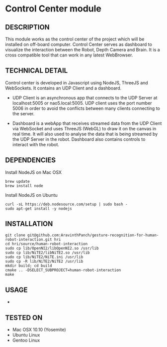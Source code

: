 Control Center module
==================================================================

DESCRIPTION
--------------------------------------
This module works as the control center of the project which will be installed on off-board computer.
Control Center serves as dashboard to visualize the interaction between the Robot, Depth Camera and Brain.
It is a cross compatible tool that can work in any latest WebBrowser.


TECHNICAL DETAIL
--------------------------------------
Control center is developed in Javascript using NodeJS, ThreeJS and WebSockets.
It contains an UDP Client and a dashboard.

- UDP Client is an asynchronous app that connects to the UDP Server at localhost:5005 or nao5.local:5005.
UDP client uses the port number 5006 in order to avoid the conflicts between many clients connecting to the server.

- Dashboard is a webApp that receives streamed data from the UDP Client via WebSocket and uses ThreeJS (WebGL) to draw it on the canvas in real time.
It will also used to analyse the data that is being streamed by the UDP Server in the robot. Dashboard also contains controls to interact with the robot.


DEPENDENCIES
--------------------------------------
Install NodeJS on Mac OSX
```
brew update
brew install node
```

Install NodeJS on Ubuntu
```
curl -sL https://deb.nodesource.com/setup | sudo bash -
sudo apt-get install -y nodejs
```

INSTALLATION
--------------------------------------



```
git clone git@github.com:AravinthPanch/gesture-recognition-for-human-robot-interaction.git hri
cd hri/source/human-robot-interaction
sudo cp lib/OpenNI2/libOpenNI2.so /usr/lib
sudo cp lib/NiTE2/libNiTE2.so /usr/lib
sudo cp lib/NiTE2/NiTE.ini /usr/lib
sudo cp -R lib/NiTE2/NiTE2 /usr/lib
mkdir build; cd build
cmake .. -DSELECT_SUBPROJECT=human-robot-interaction
make
```



USAGE
--------------------------------------
-



TESTED ON
--------------------------------------
- Mac OSX 10.10 (Yosemite)
- Ubuntu Linux
- Gentoo Linux
